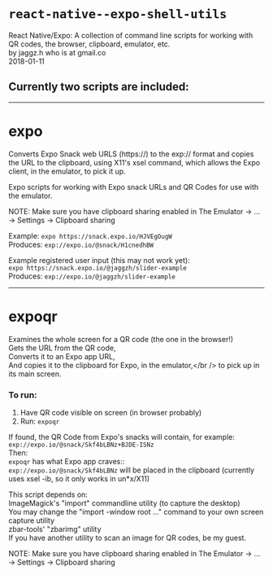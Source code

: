 # `react-native--expo-shell-utils`

React Native/Expo: A collection of command line scripts for working with QR codes, the browser, clipboard, emulator, etc.<br />
by jaggz.h who is at gmail.co<br />
2018-01-11

## Currently two scripts are included:

---

# expo
Converts Expo Snack web URLS (https://) to the exp:// format
and copies the URL to the clipboard, using X11's xsel command,
which allows the Expo client, in the emulator, to pick it up.

Expo scripts for working with Expo snack URLs and QR Codes
for use with the emulator.

NOTE: Make sure you have clipboard sharing enabled in
      The Emulator -> ... -> Settings -> Clipboard sharing

Example: `expo https://snack.expo.io/HJVEgOugW`<br />
Produces: `exp://expo.io/@snack/H1cnedhBW`

Example registered user input (this may not work yet):<br />
 `expo https://snack.expo.io/@jaggzh/slider-example`<br />
Produces: `exp://expo.io/@jaggzh/slider-example`

---

# expoqr
Examines the whole screen for a QR code (the one in the browser!)<br />
Gets the URL from the QR code,<br />
Converts it to an Expo app URL,<br />
And copies it to the clipboard for Expo, in the emulator,</br />
 to pick up in its main screen.

### To run:

1. Have QR code visible on screen (in browser probably)
2. Run: `expoqr`

If found, the QR Code from Expo's snacks will contain, for example:<br />
  `exp://expo.io/@snack/Skf4bLBNz+BJDE-ISNz`<br />
Then:<br />
`expoqr` has what Expo app craves::<br />
  `exp://expo.io/@snack/Skf4bLBNz` will be placed in the clipboard (currently uses xsel -ib, so it only works in un\*x/X11)

This script depends on:<br />
 ImageMagick's "import" commandline utility (to capture the desktop)<br />
  You may change the "import -window root ..." command to your own screen
  capture utility<br />
 zbar-tools' "zbarimg" utility<br />
  If you have another utility to scan an image for QR codes, be my guest.

NOTE: Make sure you have clipboard sharing enabled in
      The Emulator -> ... -> Settings -> Clipboard sharing


